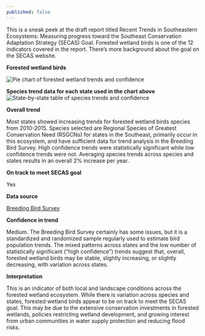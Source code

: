 ```yaml
---
published: false
---
```

This is a sneak peek at the draft report titled Recent Trends in Southeastern Ecosystems: Measuring progress toward the Southeast Conservation Adaptation Strategy (SECAS) Goal. Forested wetland birds is one of the 12 indicators covered in the report. There’s more background about the goal on the SECAS website.

**Forested wetland birds**

![Pie chart of forested wetland trends and confidence]({{site.baseurl}}/images/forestedWetlandBirds_recentTrend-768x344.png)

**Species trend data for each state used in the chart above**
![State-by-state table of species trends and confidence]({{site.baseurl}}/images/forestedWetlandBirds_recentTrend2-768x552.png)

**Overall trend**

Most states showed increasing trends for forested wetland birds species from 2010-2015. Species selected are Regional Species of Greatest Conservation Need (RSGCNs) for states in the Southeast, primarily occur in this ecosystem, and have sufficient data for trend analysis in the Breeding Bird Survey. High confidence trends were statistically significant while low confidence trends were not. Averaging species trends across species and states results in an overall 2% increase per year.

**On track to meet SECAS goal**

Yes

**Data source**

[Breeding Bird Survey](https://www.mbr-pwrc.usgs.gov/bbs/trend/tf15.shtml)

**Confidence in trend**

Medium. The Breeding Bird Survey certainly has some issues, but it is a standardized and randomized sample regularly used to estimate bird population trends. The mixed patterns across states and the low number of statistically significant (“high confidence”) trends suggest that, overall, forested wetland birds may be stable, slightly increasing, or slightly decreasing, with variation across states.

**Interpretation**

This is an indicator of both local and landscape conditions across the forested wetland ecosystem. While there is variation across species and states, forested wetland birds appear to be on track to meet the SECAS goal. This may be due to the extensive conservation investments in forested wetlands, policies restricting wetland development, and growing interest from urban communities in water supply protection and reducing flood risks.



